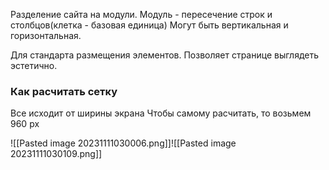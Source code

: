 Разделение сайта на модули.
Модуль - пересечение строк и столбцов(клетка - базовая единица)
Могут быть вертикальная и горизонтальная.

Для стандарта размещения элементов. 
Позволяет странице выглядеть эстетично.


### Как расчитать сетку
Все исходит от ширины экрана
Чтобы самому расчитать, то возьмем 960 px

![[Pasted image 20231111030006.png]]![[Pasted image 20231111030109.png]]